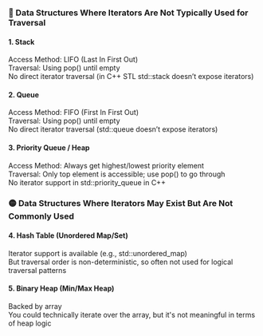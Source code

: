 <h3>🔴 Data Structures Where Iterators Are Not Typically Used for Traversal</h3>
<h4>1. Stack</h4>
Access Method: LIFO (Last In First Out)<br>
Traversal: Using pop() until empty<br>
No direct iterator traversal (in C++ STL std::stack doesn’t expose iterators)<br>

<h4>2. Queue</h4>
Access Method: FIFO (First In First Out)<br>
Traversal: Using pop() until empty<br>
No direct iterator traversal (std::queue doesn’t expose iterators)<br>

<h4>3. Priority Queue / Heap</h4>
Access Method: Always get highest/lowest priority element <br>
Traversal: Only top element is accessible; use pop() to go through <br>
No iterator support in std::priority_queue in C++ <br>

<h3>🟡 Data Structures Where Iterators May Exist But Are Not Commonly Used</h3>
<h4>4. Hash Table (Unordered Map/Set)</h4>
Iterator support is available (e.g., std::unordered_map)<br>
But traversal order is non-deterministic, so often not used for logical traversal patterns<br>

<h4>5. Binary Heap (Min/Max Heap)</h4>
Backed by array<br>
You could technically iterate over the array, but it's not meaningful in terms of heap logic<br>
